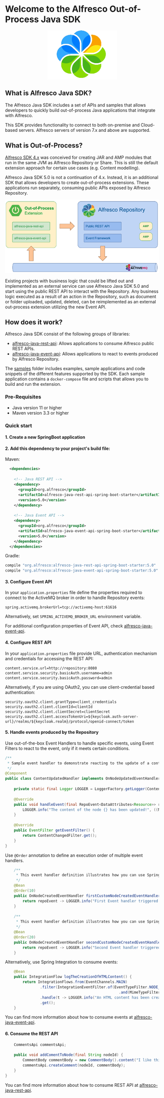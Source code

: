 # Welcome to the Alfresco Out-of-Process Java SDK

<p align="center">
  <img title="alfresco" alt='alfresco' src='docs/images/alfresco.png'  width="229px" height="160px"></img>
</p>

## What is Alfresco Java SDK?
The Alfresco Java SDK includes a set of APIs and samples that allows developers to quickly build out-of-process Java applications that integrate with Alfresco. <br/>

This SDK provides functionality to connect to both on-premise and Cloud-based servers. Alfresco servers of version 7.x and above are supported. 

## What is Out-of-Process?

[Alfresco SDK 4.x](https://github.com/Alfresco/alfresco-sdk) was conceived for creating JAR and AMP modules that run in the same JVM as Alfresco Repository or Share. This is still the default extension approach for certain use cases (e.g. Content modelling).
                                                             
Alfresco Java SDK 5.0 is not a continuation of 4.x. Instead, it is an additional SDK that allows developers to create out-of-process extensions. These applications run separately, consuming public APIs exposed by Alfresco Repository.

<p align="center">
  <img title="alfresco" alt='alfresco' src='docs/images/simple_integration_diagram.png'></img>
</p>

Existing projects with business logic that could be lifted out and implemented as an external service can use Alfresco Java SDK 5.0 and start using the public REST API to interact with the Repository. Any business logic executed as a result of an action in the Repository, such as document or folder uploaded, updated, deleted, can be reimplemented as an external out-process extension utilizing the new Event API.

## How does it work?

Alfresco Java SDK consist of the following groups of libraries:
* [alfresco-java-rest-api](alfresco-java-event-api): Allows applications to consume Alfresco public REST APIs.
* [alfresco-java-event-api](alfresco-java-event-api): Allows applications to react to events produced by Alfresco Repository.

The [samples](samples) folder includes examples, sample applications and code snippets of the different features supported by the SDK. Each sample application contains a `docker-compose` file and scripts that allows you to build and run the extension.  


### Pre-Requisites

* Java version 11 or higher
* Maven version 3.3 or higher

### Quick start



#### 1. Create a new SpringBoot application

#### 2. Add this dependency to your project's build file:

Maven:

```xml
  <dependencies>

    <!-- Java REST API -->
    <dependency>
      <groupId>org.alfresco</groupId>
      <artifactId>alfresco-java-rest-api-spring-boot-starter</artifactId>
      <version>5.0</version>
    </dependency>

    <!-- Java Event API -->
    <dependency>
      <groupId>org.alfresco</groupId>
      <artifactId>alfresco-java-event-api-spring-boot-starter</artifactId>
      <version>5.0</version>
    </dependency>
  </dependencies>
```

Gradle:

```groovy
compile "org.alfresco:alfresco-java-rest-api-spring-boot-starter:5.0"
compile "org.alfresco:alfresco-java-event-api-spring-boot-starter:5.0"
```


#### 3. Configure Event API 

In your ```application.properties``` file define the properties required to connect to the ActiveMQ broker in order to handle Repository events:

```
spring.activemq.brokerUrl=tcp://activemq-host:61616
```
Alternatively, set `SPRING_ACTIVEMQ_BROKER_URL` environment variable. 

For additional configuration properties of Event API, check [alfresco-java-event-api](alfresco-java-event-api).

#### 4. Configure REST API 

In your ```application.properties``` file provide URL, authentication mechanism and credentials for accessing the REST API:

```
content.service.url=http://repository:8080
content.service.security.basicAuth.username=admin
content.service.security.basicAuth.password=admin
```

Alternatively, if you are using OAuth2, you can use client-credential based authentication:

```
security.oauth2.client.grantType=client_credentials
security.oauth2.client.clientId=clientId
security.oauth2.client.clientSecret=clientSecret
security.oauth2.client.accessTokenUri=${keycloak.auth-server-url}/realms/${keycloak.realm}/protocol/openid-connect/token
```

#### 5. Handle events produced by the Repository

Use out-of-the-box Event Handlers to handle specific events, using Event Filters to react to the event, only if it meets certain conditions.

```java
/**
 * Sample event handler to demonstrate reacting to the update of a content in the repository.
 */
@Component
public class ContentUpdatedHandler implements OnNodeUpdatedEventHandler {

    private static final Logger LOGGER = LoggerFactory.getLogger(ContentUpdatedHandler.class);

    @Override
    public void handleEvent(final RepoEvent<DataAttributes<Resource>> repoEvent) {
        LOGGER.info("The content of the node {} has been updated!", ((NodeResource) repoEvent.getData().getResource()).getName());
    }

    @Override
    public EventFilter getEventFilter() {
        return ContentChangedFilter.get();
    }
}
```

Use `@Order` annotation to define an execution order of multiple event handlers.


```java
    /**
     * This event handler definition illustrates how you can use Spring's {@link Order} annotation to sort the execution of event handlers.
     */
    @Bean
    @Order(10)
    public OnNodeCreatedEventHandler firstCustomNodeCreatedEventHandler() {
        return repoEvent -> LOGGER.info("First Event handler triggered on node created - Event: {}", repoEvent);
    }

    /**
     * This event handler definition illustrates how you can use Spring's {@link Order} annotation to sort the execution of event handlers.
     */
    @Bean
    @Order(20)
    public OnNodeCreatedEventHandler secondCustomNodeCreatedEventHandler() {
        return repoEvent -> LOGGER.info("Second Event handler triggered on node created - Event: {}", repoEvent);
    }
```

Alternatively, use Spring Integration to consume events:

```java
    @Bean
    public IntegrationFlow logTheCreationOfHTMLContent() {
        return IntegrationFlows.from(EventChannels.MAIN)
                .filter(IntegrationEventFilter.of(EventTypeFilter.NODE_CREATED
                                                    .and(MimeTypeFilter.of("text/html"))))
                .handle(t -> LOGGER.info("An HTML content has been created! - Event: {}", t.getPayload().toString()))
                .get();
    }
```

You can find more information about how to consume events at [alfresco-java-event-api](alfresco-java-event-api).

#### 6. Consume the REST API

```java
    CommentsApi commentsApi;

    public void addComentToNode(final String nodeId) {
        CommentBody commentBody = new CommentBody().content("I like this file");
        commentsApi.createComment(nodeId, commentBody);
    }
}
```

You can find more information about how to consume REST API at [alfresco-java-rest-api](alfresco-java-rest-api).
